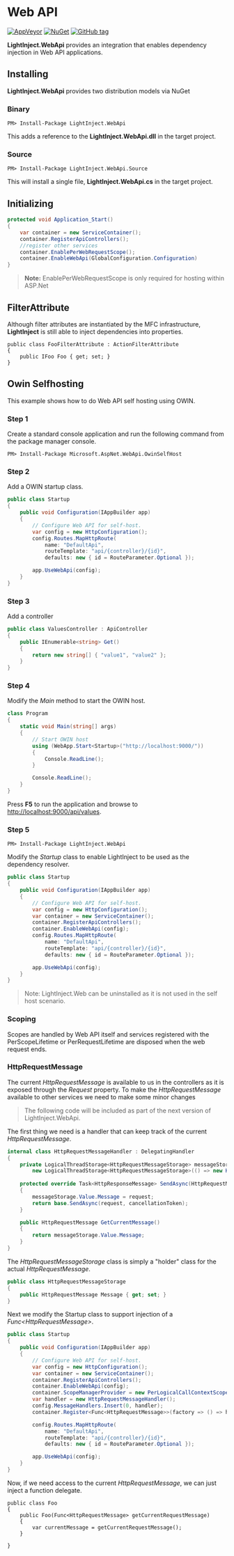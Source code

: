 # Web API #
[![AppVeyor](https://img.shields.io/appveyor/ci/gruntjs/grunt.svg?maxAge=2592000)](https://ci.appveyor.com/project/seesharper/lightinject-webapi)
[![NuGet](https://img.shields.io/nuget/v/LightInject.WebApi.svg?maxAge=2592000)]()
[![GitHub tag](https://img.shields.io/github/tag/seesharper/LightInject.WebApi.svg?maxAge=2592000)]()

**LightInject.WebApi** provides an integration that enables dependency injection in Web API applications.

## Installing ##

**LightInject.WebApi** provides two distribution models via NuGet

### Binary ###

<div class="nuget-badge" >
   <p>
         <code>PM&gt; Install-Package LightInject.WebApi </code>
   </p>
</div>

This adds a reference to the **LightInject.WebApi.dll** in the target project.

### Source ###

<div class="nuget-badge" >
   <p>
         <code>PM&gt; Install-Package LightInject.WebApi.Source </code>
   </p>
</div>

This will install a single file, **LightInject.WebApi.cs** in the target project.

## Initializing ##
```csharp
protected void Application_Start()
{
    var container = new ServiceContainer();
    container.RegisterApiControllers();        
    //register other services
    container.EnablePerWebRequestScope();
    container.EnableWebApi(GlobalConfiguration.Configuration)              
}
```
>**Note:** EnablePerWebRequestScope is only required for hosting within ASP.Net 


## FilterAttribute ##

Although filter attributes are instantiated by the MFC infrastructure, **LightInject** is still able to inject dependencies into properties.

    public class FooFilterAttribute : ActionFilterAttribute
    {
        public IFoo Foo { get; set; }
    }


## Owin Selfhosting ##

This example shows how to do Web API self hosting using OWIN.

### Step 1 ###

Create a standard console application and run the following command from the package manager console.

<div class="nuget-badge" >
   <p>
         <code>PM&gt; Install-Package Microsoft.AspNet.WebApi.OwinSelfHost </code>
   </p>
</div>



### Step 2 ###

Add a OWIN startup class.
```csharp
public class Startup
{
    public void Configuration(IAppBuilder app)
    {                        
        // Configure Web API for self-host. 
        var config = new HttpConfiguration();          
        config.Routes.MapHttpRoute(
            name: "DefaultApi",
            routeTemplate: "api/{controller}/{id}",
            defaults: new { id = RouteParameter.Optional });

        app.UseWebApi(config); 
    }
}
 ```

### Step 3 ###

Add a controller
```csharp
public class ValuesController : ApiController
{        
    public IEnumerable<string> Get()
    {
        return new string[] { "value1", "value2" };
    }        
} 
```
### Step 4 ###

Modify the *Main* method to start the OWIN host.
```csharp
class Program
{
    static void Main(string[] args)
    {            
        // Start OWIN host 
        using (WebApp.Start<Startup>("http://localhost:9000/"))
        {
            Console.ReadLine(); 
        }

        Console.ReadLine(); 
    }
}  
```
Press **F5** to run the application and browse to [http://localhost:9000/api/values](http://localhost:9000/api/values).

### Step 5 ###
  
<div class="nuget-badge" >
   <p>
         <code>PM&gt; Install-Package LightInject.WebApi </code>
   </p>
</div>

Modify the *Startup* class to enable LightInject to be used as the dependency resolver.
```csharp
public class Startup
{
    public void Configuration(IAppBuilder app)
    {                        
        // Configure Web API for self-host. 
        var config = new HttpConfiguration();
        var container = new ServiceContainer();
        container.RegisterApiControllers();
        container.EnableWebApi(config);
        config.Routes.MapHttpRoute(
            name: "DefaultApi",
            routeTemplate: "api/{controller}/{id}",
            defaults: new { id = RouteParameter.Optional });

        app.UseWebApi(config); 
    }
}   
```
> Note: LightInject.Web can be uninstalled as it is not used in the self host scenario. 


### Scoping ###

Scopes are handled by Web API itself and services registered with the PerScopeLifetime or PerRequestLifetime are disposed when the web request ends.

### HttpRequestMessage ###

The current *HttpRequestMessage* is available to us in the controllers as it is exposed through the *Request* property.
To make the *HttpRequestMessage* available to other services we need to make some minor changes

> The following code will be included as part of the next version of LightInject.WebApi.

The first thing we need is a handler that can keep track of the current *HttpRequestMessage*.
```csharp
internal class HttpRequestMessageHandler : DelegatingHandler
{
    private LogicalThreadStorage<HttpRequestMessageStorage> messageStorage =
        new LogicalThreadStorage<HttpRequestMessageStorage>(() => new HttpRequestMessageStorage());
    
    protected override Task<HttpResponseMessage> SendAsync(HttpRequestMessage request, CancellationToken cancellationToken)
    {
        messageStorage.Value.Message = request;            
        return base.SendAsync(request, cancellationToken);
    }

    public HttpRequestMessage GetCurrentMessage()
    {
        return messageStorage.Value.Message;
    }
}
```
The *HttpRequestMessageStorage* class is simply a "holder" class for the actual *HttpRequestMessage*.
```csharp
public class HttpRequestMessageStorage
{
    public HttpRequestMessage Message { get; set; }
}
```
Next we modify the Startup class to support injection of a *Func&lt;HttpRequestMessage&gt;*.
```csharp
public class Startup
{
    public void Configuration(IAppBuilder app)
    {                                                
        // Configure Web API for self-host. 
        var config = new HttpConfiguration();
        var container = new ServiceContainer();
        container.RegisterApiControllers();
        container.EnableWebApi(config);
        container.ScopeManagerProvider = new PerLogicalCallContextScopeManagerProvider();
        var handler = new HttpRequestMessageHandler();
        config.MessageHandlers.Insert(0, handler);
        container.Register<Func<HttpRequestMessage>>(factory => () => handler.GetCurrentMessage());

        config.Routes.MapHttpRoute(
            name: "DefaultApi",
            routeTemplate: "api/{controller}/{id}",
            defaults: new { id = RouteParameter.Optional });

        app.UseWebApi(config); 
    }
}
```
Now, if we need access to the current *HttpRequestMessage*, we can just inject a function delegate.

	public class Foo
	{
		public Foo(Func<HttpRequestMessage> getCurrentRequestMessage)
		{
			var currentMessage = getCurrentRequestMessage();
		}

	}	
